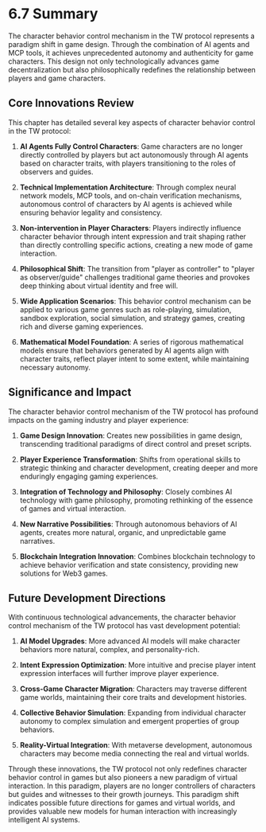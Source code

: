 # 6.7 Summary

The character behavior control mechanism in the TW protocol represents a paradigm shift in game design. Through the combination of AI agents and MCP tools, it achieves unprecedented autonomy and authenticity for game characters. This design not only technologically advances game decentralization but also philosophically redefines the relationship between players and game characters.

## Core Innovations Review

This chapter has detailed several key aspects of character behavior control in the TW protocol:

1. **AI Agents Fully Control Characters**: Game characters are no longer directly controlled by players but act autonomously through AI agents based on character traits, with players transitioning to the roles of observers and guides.

2. **Technical Implementation Architecture**: Through complex neural network models, MCP tools, and on-chain verification mechanisms, autonomous control of characters by AI agents is achieved while ensuring behavior legality and consistency.

3. **Non-intervention in Player Characters**: Players indirectly influence character behavior through intent expression and trait shaping rather than directly controlling specific actions, creating a new mode of game interaction.

4. **Philosophical Shift**: The transition from "player as controller" to "player as observer/guide" challenges traditional game theories and provokes deep thinking about virtual identity and free will.

5. **Wide Application Scenarios**: This behavior control mechanism can be applied to various game genres such as role-playing, simulation, sandbox exploration, social simulation, and strategy games, creating rich and diverse gaming experiences.

6. **Mathematical Model Foundation**: A series of rigorous mathematical models ensure that behaviors generated by AI agents align with character traits, reflect player intent to some extent, while maintaining necessary autonomy.

## Significance and Impact

The character behavior control mechanism of the TW protocol has profound impacts on the gaming industry and player experience:

1. **Game Design Innovation**: Creates new possibilities in game design, transcending traditional paradigms of direct control and preset scripts.

2. **Player Experience Transformation**: Shifts from operational skills to strategic thinking and character development, creating deeper and more enduringly engaging gaming experiences.

3. **Integration of Technology and Philosophy**: Closely combines AI technology with game philosophy, promoting rethinking of the essence of games and virtual interaction.

4. **New Narrative Possibilities**: Through autonomous behaviors of AI agents, creates more natural, organic, and unpredictable game narratives.

5. **Blockchain Integration Innovation**: Combines blockchain technology to achieve behavior verification and state consistency, providing new solutions for Web3 games.

## Future Development Directions

With continuous technological advancements, the character behavior control mechanism of the TW protocol has vast development potential:

1. **AI Model Upgrades**: More advanced AI models will make character behaviors more natural, complex, and personality-rich.

2. **Intent Expression Optimization**: More intuitive and precise player intent expression interfaces will further improve player experience.

3. **Cross-Game Character Migration**: Characters may traverse different game worlds, maintaining their core traits and development histories.

4. **Collective Behavior Simulation**: Expanding from individual character autonomy to complex simulation and emergent properties of group behaviors.

5. **Reality-Virtual Integration**: With metaverse development, autonomous characters may become media connecting the real and virtual worlds.

Through these innovations, the TW protocol not only redefines character behavior control in games but also pioneers a new paradigm of virtual interaction. In this paradigm, players are no longer controllers of characters but guides and witnesses to their growth journeys. This paradigm shift indicates possible future directions for games and virtual worlds, and provides valuable new models for human interaction with increasingly intelligent AI systems.
